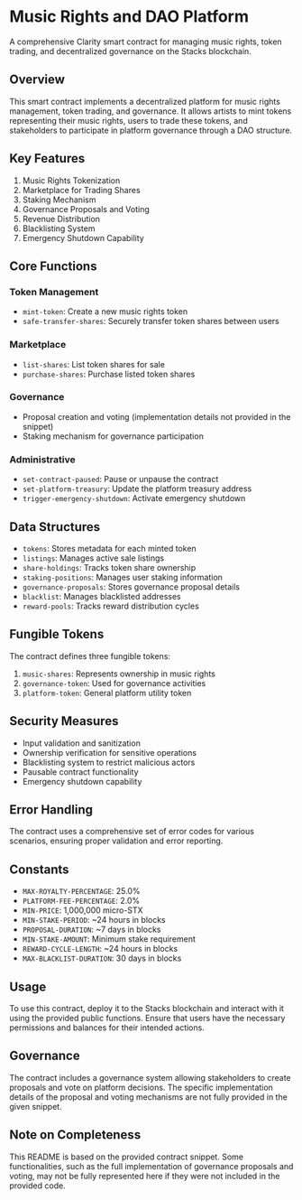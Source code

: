 # Music Rights and DAO Platform

A comprehensive Clarity smart contract for managing music rights, token trading, and decentralized governance on the Stacks blockchain.

## Overview

This smart contract implements a decentralized platform for music rights management, token trading, and governance. It allows artists to mint tokens representing their music rights, users to trade these tokens, and stakeholders to participate in platform governance through a DAO structure.

## Key Features

1. Music Rights Tokenization
2. Marketplace for Trading Shares
3. Staking Mechanism
4. Governance Proposals and Voting
5. Revenue Distribution
6. Blacklisting System
7. Emergency Shutdown Capability

## Core Functions

### Token Management

- `mint-token`: Create a new music rights token
- `safe-transfer-shares`: Securely transfer token shares between users

### Marketplace

- `list-shares`: List token shares for sale
- `purchase-shares`: Purchase listed token shares

### Governance

- Proposal creation and voting (implementation details not provided in the snippet)
- Staking mechanism for governance participation

### Administrative

- `set-contract-paused`: Pause or unpause the contract
- `set-platform-treasury`: Update the platform treasury address
- `trigger-emergency-shutdown`: Activate emergency shutdown

## Data Structures

- `tokens`: Stores metadata for each minted token
- `listings`: Manages active sale listings
- `share-holdings`: Tracks token share ownership
- `staking-positions`: Manages user staking information
- `governance-proposals`: Stores governance proposal details
- `blacklist`: Manages blacklisted addresses
- `reward-pools`: Tracks reward distribution cycles

## Fungible Tokens

The contract defines three fungible tokens:
1. `music-shares`: Represents ownership in music rights
2. `governance-token`: Used for governance activities
3. `platform-token`: General platform utility token

## Security Measures

- Input validation and sanitization
- Ownership verification for sensitive operations
- Blacklisting system to restrict malicious actors
- Pausable contract functionality
- Emergency shutdown capability

## Error Handling

The contract uses a comprehensive set of error codes for various scenarios, ensuring proper validation and error reporting.

## Constants

- `MAX-ROYALTY-PERCENTAGE`: 25.0%
- `PLATFORM-FEE-PERCENTAGE`: 2.0%
- `MIN-PRICE`: 1,000,000 micro-STX
- `MIN-STAKE-PERIOD`: ~24 hours in blocks
- `PROPOSAL-DURATION`: ~7 days in blocks
- `MIN-STAKE-AMOUNT`: Minimum stake requirement
- `REWARD-CYCLE-LENGTH`: ~24 hours in blocks
- `MAX-BLACKLIST-DURATION`: 30 days in blocks

## Usage

To use this contract, deploy it to the Stacks blockchain and interact with it using the provided public functions. Ensure that users have the necessary permissions and balances for their intended actions.

## Governance

The contract includes a governance system allowing stakeholders to create proposals and vote on platform decisions. The specific implementation details of the proposal and voting mechanisms are not fully provided in the given snippet.

## Note on Completeness

This README is based on the provided contract snippet. Some functionalities, such as the full implementation of governance proposals and voting, may not be fully represented here if they were not included in the provided code.

